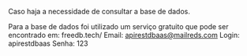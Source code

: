 Caso haja a necessidade de consultar a base de dados.

Para a base de dados foi utilizado um serviço gratuito que pode ser encontrado em: freedb.tech/
Email: apirestdbaas@mailreds.com
Login: apirestdbaas
Senha: 123 